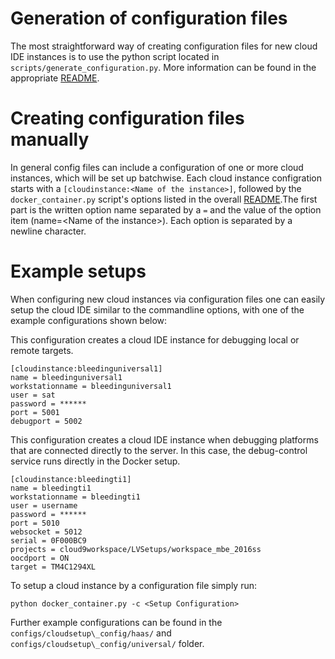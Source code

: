# Generation of configuration files

The most straightforward way of creating configuration files for new cloud IDE instances is to use the python script located in `scripts/generate_configuration.py`. More information can be found in the appropriate [README](../../scripts/README.md).

# Creating configuration files manually

In general config files can include a configuration of one or more cloud instances, which will be set up batchwise. Each cloud instance configration starts with a `[cloudinstance:<Name of the instance>]`, followed by the `docker_container.py` script's options listed in the overall [README](../../README.md).The first part is the written option name separated by a `=` and the value of the  option item (name=\<Name of the instance\>). Each option is separated by a newline character.

# Example setups

When configuring new cloud instances via configuration files one can easily setup the cloud IDE similar to the commandline options, with one of the example configurations shown below:

This configuration creates a cloud IDE instance for debugging local or remote targets.

    [cloudinstance:bleedinguniversal1]
    name = bleedinguniversal1
    workstationname = bleedinguniversal1
    user = sat
    password = ******
    port = 5001
    debugport = 5002


This configuration creates a cloud IDE instance when debugging platforms that are connected directly to the server. In this case, the debug-control service runs directly in the Docker setup.

    [cloudinstance:bleedingti1]
    name = bleedingti1
    workstationname = bleedingti1
    user = username
    password = ******
    port = 5010
    websocket = 5012
    serial = 0F000BC9
    projects = cloud9workspace/LVSetups/workspace_mbe_2016ss
    oocdport = ON
    target = TM4C1294XL

To setup a cloud instance by a configuration file simply run:

    python docker_container.py -c <Setup Configuration>

Further example configurations can be found in the `configs/cloudsetup\_config/haas/` and `configs/cloudsetup\_config/universal/` folder. 
